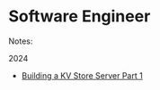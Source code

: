 # Software Engineer

Notes:

2024 
- [Building a KV Store Server Part 1](https://github.com/thecreator232/thecreator232.github.io/blob/main/content/2024/06/building-a-kv-store-server-1.md)
